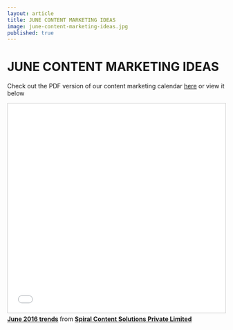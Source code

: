 ```yaml
---
layout: article
title: JUNE CONTENT MARKETING IDEAS
image: june-content-marketing-ideas.jpg
published: true
---
```


<h1 style="text-align:left">JUNE CONTENT MARKETING IDEAS</h1>

Check out the PDF version of our content marketing calendar <a target="_blank" href="http://bit.ly/ScatterCalDL" class="btn btn-action">here</a>
or view it below

<div>
    <iframe src="//www.slideshare.net/slideshow/embed_code/key/JJBfEqFPI2vB3r" width="595" height="485" frameborder="0" marginwidth="0" marginheight="0" scrolling="no" style="border:1px solid #CCC; border-width:1px; margin-bottom:5px; max-width: 100%;" allowfullscreen> </iframe> <div style="margin-bottom:5px"> <strong> <a href="//www.slideshare.net/spiralcontent/june-2016-trends" title="June 2016 trends" target="_blank">June 2016 trends</a> </strong> from <strong><a href="//www.slideshare.net/spiralcontent" target="_blank">Spiral Content Solutions Private Limited</a></strong> </div>
</div>